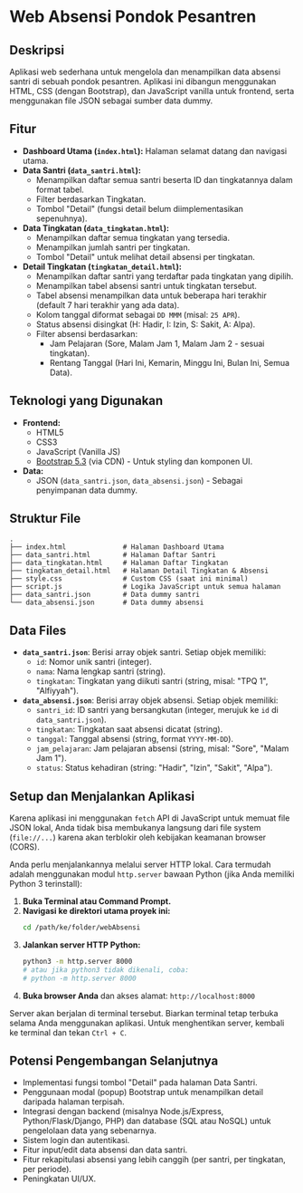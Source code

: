 # Web Absensi Pondok Pesantren

## Deskripsi

Aplikasi web sederhana untuk mengelola dan menampilkan data absensi santri di sebuah pondok pesantren. Aplikasi ini dibangun menggunakan HTML, CSS (dengan Bootstrap), dan JavaScript vanilla untuk frontend, serta menggunakan file JSON sebagai sumber data dummy.

## Fitur

*   **Dashboard Utama (`index.html`):** Halaman selamat datang dan navigasi utama.
*   **Data Santri (`data_santri.html`):**
    *   Menampilkan daftar semua santri beserta ID dan tingkatannya dalam format tabel.
    *   Filter berdasarkan Tingkatan.
    *   Tombol "Detail" (fungsi detail belum diimplementasikan sepenuhnya).
*   **Data Tingkatan (`data_tingkatan.html`):**
    *   Menampilkan daftar semua tingkatan yang tersedia.
    *   Menampilkan jumlah santri per tingkatan.
    *   Tombol "Detail" untuk melihat detail absensi per tingkatan.
*   **Detail Tingkatan (`tingkatan_detail.html`):**
    *   Menampilkan daftar santri yang terdaftar pada tingkatan yang dipilih.
    *   Menampilkan tabel absensi santri untuk tingkatan tersebut.
    *   Tabel absensi menampilkan data untuk beberapa hari terakhir (default 7 hari terakhir yang ada data).
    *   Kolom tanggal diformat sebagai `DD MMM` (misal: `25 APR`).
    *   Status absensi disingkat (H: Hadir, I: Izin, S: Sakit, A: Alpa).
    *   Filter absensi berdasarkan:
        *   Jam Pelajaran (Sore, Malam Jam 1, Malam Jam 2 - sesuai tingkatan).
        *   Rentang Tanggal (Hari Ini, Kemarin, Minggu Ini, Bulan Ini, Semua Data).

## Teknologi yang Digunakan

*   **Frontend:**
    *   HTML5
    *   CSS3
    *   JavaScript (Vanilla JS)
    *   [Bootstrap 5.3](https://getbootstrap.com/) (via CDN) - Untuk styling dan komponen UI.
*   **Data:**
    *   JSON (`data_santri.json`, `data_absensi.json`) - Sebagai penyimpanan data dummy.

## Struktur File

```
.
├── index.html              # Halaman Dashboard Utama
├── data_santri.html        # Halaman Daftar Santri
├── data_tingkatan.html     # Halaman Daftar Tingkatan
├── tingkatan_detail.html   # Halaman Detail Tingkatan & Absensi
├── style.css               # Custom CSS (saat ini minimal)
├── script.js               # Logika JavaScript untuk semua halaman
├── data_santri.json        # Data dummy santri
└── data_absensi.json       # Data dummy absensi
```

## Data Files

*   **`data_santri.json`**: Berisi array objek santri. Setiap objek memiliki:
    *   `id`: Nomor unik santri (integer).
    *   `nama`: Nama lengkap santri (string).
    *   `tingkatan`: Tingkatan yang diikuti santri (string, misal: "TPQ 1", "Alfiyyah").
*   **`data_absensi.json`**: Berisi array objek absensi. Setiap objek memiliki:
    *   `santri_id`: ID santri yang bersangkutan (integer, merujuk ke `id` di `data_santri.json`).
    *   `tingkatan`: Tingkatan saat absensi dicatat (string).
    *   `tanggal`: Tanggal absensi (string, format `YYYY-MM-DD`).
    *   `jam_pelajaran`: Jam pelajaran absensi (string, misal: "Sore", "Malam Jam 1").
    *   `status`: Status kehadiran (string: "Hadir", "Izin", "Sakit", "Alpa").

## Setup dan Menjalankan Aplikasi

Karena aplikasi ini menggunakan `fetch` API di JavaScript untuk memuat file JSON lokal, Anda tidak bisa membukanya langsung dari file system (`file://...`) karena akan terblokir oleh kebijakan keamanan browser (CORS).

Anda perlu menjalankannya melalui server HTTP lokal. Cara termudah adalah menggunakan modul `http.server` bawaan Python (jika Anda memiliki Python 3 terinstall):

1.  **Buka Terminal atau Command Prompt.**
2.  **Navigasi ke direktori utama proyek ini:**
    ```bash
    cd /path/ke/folder/webAbsensi
    ```
3.  **Jalankan server HTTP Python:**
    ```bash
    python3 -m http.server 8000
    # atau jika python3 tidak dikenali, coba:
    # python -m http.server 8000
    ```
4.  **Buka browser Anda** dan akses alamat: `http://localhost:8000`

Server akan berjalan di terminal tersebut. Biarkan terminal tetap terbuka selama Anda menggunakan aplikasi. Untuk menghentikan server, kembali ke terminal dan tekan `Ctrl + C`.

## Potensi Pengembangan Selanjutnya

*   Implementasi fungsi tombol "Detail" pada halaman Data Santri.
*   Penggunaan modal (popup) Bootstrap untuk menampilkan detail daripada halaman terpisah.
*   Integrasi dengan backend (misalnya Node.js/Express, Python/Flask/Django, PHP) dan database (SQL atau NoSQL) untuk pengelolaan data yang sebenarnya.
*   Sistem login dan autentikasi.
*   Fitur input/edit data absensi dan data santri.
*   Fitur rekapitulasi absensi yang lebih canggih (per santri, per tingkatan, per periode).
*   Peningkatan UI/UX.